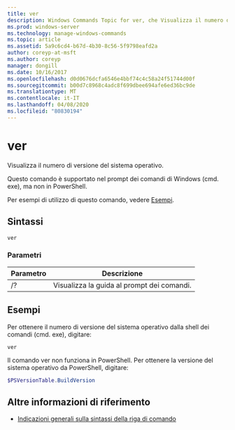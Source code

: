```yaml
---
title: ver
description: Windows Commands Topic for ver, che Visualizza il numero di versione del sistema operativo.
ms.prod: windows-server
ms.technology: manage-windows-commands
ms.topic: article
ms.assetid: 5a9c6cd4-b67d-4b30-8c56-5f9798eafd2a
author: coreyp-at-msft
ms.author: coreyp
manager: dongill
ms.date: 10/16/2017
ms.openlocfilehash: d0d0676dcfa6546e4bbf74c4c58a24f51744d00f
ms.sourcegitcommit: b00d7c8968c4adc8f699dbee694afe6ed36bc9de
ms.translationtype: MT
ms.contentlocale: it-IT
ms.lasthandoff: 04/08/2020
ms.locfileid: "80830194"
---
```

# <a name="ver"></a>ver



Visualizza il numero di versione del sistema operativo.

Questo comando è supportato nel prompt dei comandi di Windows (cmd. exe), ma non in PowerShell.

Per esempi di utilizzo di questo comando, vedere [Esempi](#BKMK_examples).

## <a name="syntax"></a>Sintassi

```
ver
```

### <a name="parameters"></a>Parametri

|Parametro|Descrizione|
|---------|-----------|
|/?|Visualizza la guida al prompt dei comandi.|

## <a name="examples"></a><a name=BKMK_examples></a>Esempi

Per ottenere il numero di versione del sistema operativo dalla shell dei comandi (cmd. exe), digitare:

```
ver
```

Il comando ver non funziona in PowerShell. Per ottenere la versione del sistema operativo da PowerShell, digitare:

```powershell
$PSVersionTable.BuildVersion
````


## <a name="additional-references"></a>Altre informazioni di riferimento

- [Indicazioni generali sulla sintassi della riga di comando](command-line-syntax-key.md)
